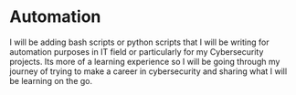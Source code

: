 # Automation
I will be adding bash scripts or python scripts that I will be writing for automation purposes in IT field or particularly for my Cybersecurity projects. Its more of a learning experience so I will be going through my journey of trying to make a career in cybersecurity and sharing what I will be learning on the go.
